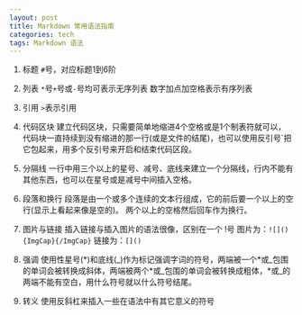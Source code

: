 ```yaml
---
layout: post
title: Markdown 常用语法指南
categories: tech
tags: Markdown 语法
---
```


1. 标题
`#`号，对应标题1到6阶

2. 列表
`*`号`+`号或`-`号均可表示无序列表
数字加点加空格表示有序列表

3. 引用
`>`表示引用

4. 代码区块
建立代码区块，只需要简单地缩进4个空格或是1个制表符就可以，代码块一直持续到没有缩进的那一行(或是文件的结尾)，也可以使用反引号\`把它包起来，用多个反引号来开启和结束代码区段。

5. 分隔线
一行中用三个以上的星号、减号、底线来建立一个分隔线，行内不能有其他东西，也可以在星号或是减号中间插入空格。

6. 段落和换行
段落是由一个或多个连续的文本行组成，它的前后要一个以上的空行(显示上看起来像是空的)。
两个以上的空格然后回车作为换行。

7. 图片与链接
插入链接与插入图片的语法很像，区别在一个 !号
图片为：`![](){ImgCap}{/ImgCap}`
链接为：`[]()`

8. 强调
使用性星号(\*)和底线(\_)作为标记强调字词的符号，两端被一个\*或\_包围的单词会被转换成斜体，两端被两个\*或\_包围的单词会被转换成粗体，*或_的两端不能有空白，用什么符号就以什么符号结尾。

9. 转义
使用反斜杠来插入一些在语法中有其它意义的符号
